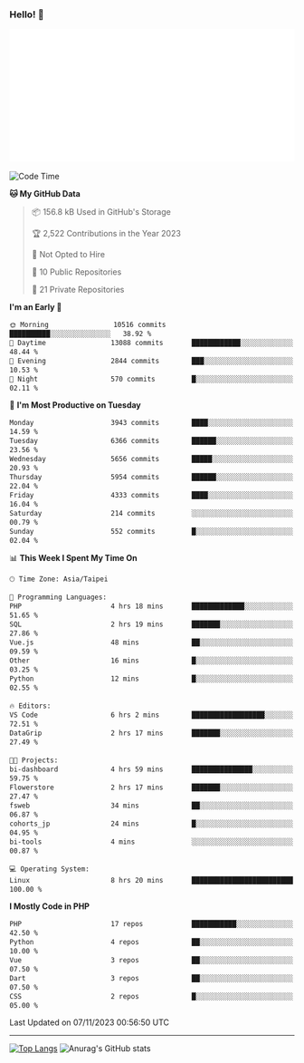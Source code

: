 ### Hello! 👋

![Metrics](/metrics.classic.svg)

<!--START_SECTION:waka-->
![Code Time](http://img.shields.io/badge/Code%20Time-756%20hrs%2048%20mins-blue)

**🐱 My GitHub Data** 

> 📦 156.8 kB Used in GitHub's Storage 
 > 
> 🏆 2,522 Contributions in the Year 2023
 > 
> 🚫 Not Opted to Hire
 > 
> 📜 10 Public Repositories 
 > 
> 🔑 21 Private Repositories 
 > 
**I'm an Early 🐤** 

```text
🌞 Morning                10516 commits       ██████████░░░░░░░░░░░░░░░   38.92 % 
🌆 Daytime                13088 commits       ████████████░░░░░░░░░░░░░   48.44 % 
🌃 Evening                2844 commits        ███░░░░░░░░░░░░░░░░░░░░░░   10.53 % 
🌙 Night                  570 commits         █░░░░░░░░░░░░░░░░░░░░░░░░   02.11 % 
```
📅 **I'm Most Productive on Tuesday** 

```text
Monday                   3943 commits        ████░░░░░░░░░░░░░░░░░░░░░   14.59 % 
Tuesday                  6366 commits        ██████░░░░░░░░░░░░░░░░░░░   23.56 % 
Wednesday                5656 commits        █████░░░░░░░░░░░░░░░░░░░░   20.93 % 
Thursday                 5954 commits        ██████░░░░░░░░░░░░░░░░░░░   22.04 % 
Friday                   4333 commits        ████░░░░░░░░░░░░░░░░░░░░░   16.04 % 
Saturday                 214 commits         ░░░░░░░░░░░░░░░░░░░░░░░░░   00.79 % 
Sunday                   552 commits         █░░░░░░░░░░░░░░░░░░░░░░░░   02.04 % 
```


📊 **This Week I Spent My Time On** 

```text
🕑︎ Time Zone: Asia/Taipei

💬 Programming Languages: 
PHP                      4 hrs 18 mins       █████████████░░░░░░░░░░░░   51.65 % 
SQL                      2 hrs 19 mins       ███████░░░░░░░░░░░░░░░░░░   27.86 % 
Vue.js                   48 mins             ██░░░░░░░░░░░░░░░░░░░░░░░   09.59 % 
Other                    16 mins             █░░░░░░░░░░░░░░░░░░░░░░░░   03.25 % 
Python                   12 mins             █░░░░░░░░░░░░░░░░░░░░░░░░   02.55 % 

🔥 Editors: 
VS Code                  6 hrs 2 mins        ██████████████████░░░░░░░   72.51 % 
DataGrip                 2 hrs 17 mins       ███████░░░░░░░░░░░░░░░░░░   27.49 % 

🐱‍💻 Projects: 
bi-dashboard             4 hrs 59 mins       ███████████████░░░░░░░░░░   59.75 % 
Flowerstore              2 hrs 17 mins       ███████░░░░░░░░░░░░░░░░░░   27.47 % 
fsweb                    34 mins             ██░░░░░░░░░░░░░░░░░░░░░░░   06.87 % 
cohorts_jp               24 mins             █░░░░░░░░░░░░░░░░░░░░░░░░   04.95 % 
bi-tools                 4 mins              ░░░░░░░░░░░░░░░░░░░░░░░░░   00.87 % 

💻 Operating System: 
Linux                    8 hrs 20 mins       █████████████████████████   100.00 % 
```

**I Mostly Code in PHP** 

```text
PHP                      17 repos            ███████████░░░░░░░░░░░░░░   42.50 % 
Python                   4 repos             ██░░░░░░░░░░░░░░░░░░░░░░░   10.00 % 
Vue                      3 repos             ██░░░░░░░░░░░░░░░░░░░░░░░   07.50 % 
Dart                     3 repos             ██░░░░░░░░░░░░░░░░░░░░░░░   07.50 % 
CSS                      2 repos             █░░░░░░░░░░░░░░░░░░░░░░░░   05.00 % 
```




 Last Updated on 07/11/2023 00:56:50 UTC
<!--END_SECTION:waka-->

<hr>

<span style="display:inline-block">[![Top Langs](https://github-readme-stats.vercel.app/api/top-langs/?username=maureendadap&layout=compact&theme=transparent)](https://github.com/anuraghazra/github-readme-stats)</span>
<span style="display:inline-block">![Anurag's GitHub stats](https://github-readme-stats.vercel.app/api?username=maureendadap&show_icons=true&theme=transparent&count_private=true)</span>

<!--
**MaureenDadap/maureendadap** is a ✨ _special_ ✨ repository because its `README.md` (this file) appears on your GitHub profile.

Here are some ideas to get you started:

- 🔭 I’m currently working on ...
- 🌱 I’m currently learning ...
- 👯 I’m looking to collaborate on ...
- 🤔 I’m looking for help with ...
- 💬 Ask me about ...
- 📫 How to reach me: ...
- 😄 Pronouns: ...
- ⚡ Fun fact: ...
-->
